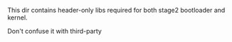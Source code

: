 This dir contains header-only libs required for both stage2 bootloader and kernel.

Don't confuse it with third-party
